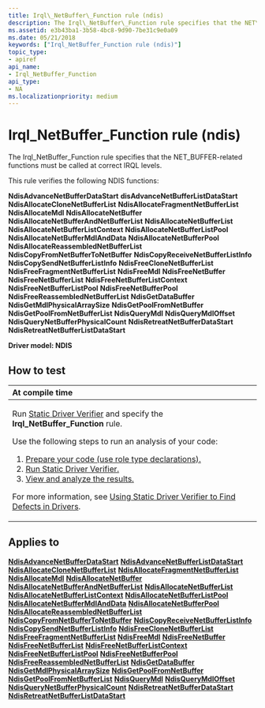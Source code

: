 ```yaml
---
title: Irql\_NetBuffer\_Function rule (ndis)
description: The Irql\_NetBuffer\_Function rule specifies that the NET\_BUFFER-related functions must be called at correct IRQL levels.
ms.assetid: e3b43ba1-3b58-4bc8-9d90-7be31c9e0a09
ms.date: 05/21/2018
keywords: ["Irql_NetBuffer_Function rule (ndis)"]
topic_type:
- apiref
api_name:
- Irql_NetBuffer_Function
api_type:
- NA
ms.localizationpriority: medium
---
```


# Irql\_NetBuffer\_Function rule (ndis)


The Irql\_NetBuffer\_Function rule specifies that the NET\_BUFFER-related functions must be called at correct IRQL levels.

This rule verifies the following NDIS functions:

**NdisAdvanceNetBufferDataStart**
**disAdvanceNetBufferListDataStart**
**NdisAllocateCloneNetBufferList**
**NdisAllocateFragmentNetBufferList**
**NdisAllocateMdl**
**NdisAllocateNetBuffer**
**NdisAllocateNetBufferAndNetBufferList**
**NdisAllocateNetBufferList**
**NdisAllocateNetBufferListContext**
**NdisAllocateNetBufferListPool**
**NdisAllocateNetBufferMdlAndData**
**NdisAllocateNetBufferPool**
**NdisAllocateReassembledNetBufferList**
**NdisCopyFromNetBufferToNetBuffer**
**NdisCopyReceiveNetBufferListInfo**
**NdisCopySendNetBufferListInfo**
**NdisFreeCloneNetBufferList**
**NdisFreeFragmentNetBufferList**
**NdisFreeMdl**
**NdisFreeNetBuffer**
**NdisFreeNetBufferList**
**NdisFreeNetBufferListContext**
**NdisFreeNetBufferListPool**
**NdisFreeNetBufferPool**
**NdisFreeReassembledNetBufferList**
**NdisGetDataBuffer**
**NdisGetMdlPhysicalArraySize**
**NdisGetPoolFromNetBuffer**
**NdisGetPoolFromNetBufferList**
**NdisQueryMdl**
**NdisQueryMdlOffset**
**NdisQueryNetBufferPhysicalCount**
**NdisRetreatNetBufferDataStart**
**NdisRetreatNetBufferListDataStart**

**Driver model: NDIS**

How to test
-----------

<table>
<colgroup>
<col width="100%" />
</colgroup>
<thead>
<tr class="header">
<th align="left">At compile time</th>
</tr>
</thead>
<tbody>
<tr class="odd">
<td align="left"><p>Run <a href="https://docs.microsoft.com/windows-hardware/drivers/devtest/static-driver-verifier" data-raw-source="[Static Driver Verifier](./static-driver-verifier.md)">Static Driver Verifier</a> and specify the <strong>Irql_NetBuffer_Function</strong> rule.</p>
Use the following steps to run an analysis of your code:
<ol>
<li><a href="https://docs.microsoft.com/windows-hardware/drivers/devtest/using-static-driver-verifier-to-find-defects-in-drivers#preparing-your-source-code" data-raw-source="[Prepare your code (use role type declarations).](./using-static-driver-verifier-to-find-defects-in-drivers.md#preparing-your-source-code)">Prepare your code (use role type declarations).</a></li>
<li><a href="https://docs.microsoft.com/windows-hardware/drivers/devtest/using-static-driver-verifier-to-find-defects-in-drivers#running-static-driver-verifier" data-raw-source="[Run Static Driver Verifier.](./using-static-driver-verifier-to-find-defects-in-drivers.md#running-static-driver-verifier)">Run Static Driver Verifier.</a></li>
<li><a href="https://docs.microsoft.com/windows-hardware/drivers/devtest/using-static-driver-verifier-to-find-defects-in-drivers#viewing-and-analyzing-the-results" data-raw-source="[View and analyze the results.](./using-static-driver-verifier-to-find-defects-in-drivers.md#viewing-and-analyzing-the-results)">View and analyze the results.</a></li>
</ol>
<p>For more information, see <a href="https://docs.microsoft.com/windows-hardware/drivers/devtest/using-static-driver-verifier-to-find-defects-in-drivers" data-raw-source="[Using Static Driver Verifier to Find Defects in Drivers](./using-static-driver-verifier-to-find-defects-in-drivers.md)">Using Static Driver Verifier to Find Defects in Drivers</a>.</p></td>
</tr>
</tbody>
</table>

Applies to
----------

[**NdisAdvanceNetBufferDataStart**](/windows-hardware/drivers/ddi/ndis/nf-ndis-ndisadvancenetbufferdatastart)
[**NdisAdvanceNetBufferListDataStart**](/windows-hardware/drivers/ddi/ndis/nf-ndis-ndisadvancenetbufferlistdatastart)
[**NdisAllocateCloneNetBufferList**](/windows-hardware/drivers/ddi/ndis/nf-ndis-ndisallocateclonenetbufferlist)
[**NdisAllocateFragmentNetBufferList**](/windows-hardware/drivers/ddi/ndis/nf-ndis-ndisallocatefragmentnetbufferlist)
[**NdisAllocateMdl**](/windows-hardware/drivers/ddi/ndis/nf-ndis-ndisallocatemdl)
[**NdisAllocateNetBuffer**](/windows-hardware/drivers/ddi/ndis/nf-ndis-ndisallocatenetbuffer)
[**NdisAllocateNetBufferAndNetBufferList**](/windows-hardware/drivers/ddi/ndis/nf-ndis-ndisallocatenetbufferandnetbufferlist)
[**NdisAllocateNetBufferList**](/windows-hardware/drivers/ddi/ndis/nf-ndis-ndisallocatenetbufferlist)
[**NdisAllocateNetBufferListContext**](/windows-hardware/drivers/ddi/ndis/nf-ndis-ndisallocatenetbufferlistcontext)
[**NdisAllocateNetBufferListPool**](/windows-hardware/drivers/ddi/ndis/nf-ndis-ndisallocatenetbufferlistpool)
[**NdisAllocateNetBufferMdlAndData**](/windows-hardware/drivers/ddi/ndis/nf-ndis-ndisallocatenetbuffermdlanddata)
[**NdisAllocateNetBufferPool**](/windows-hardware/drivers/ddi/ndis/nf-ndis-ndisallocatenetbufferpool)
[**NdisAllocateReassembledNetBufferList**](/windows-hardware/drivers/ddi/ndis/nf-ndis-ndisallocatereassemblednetbufferlist)
[**NdisCopyFromNetBufferToNetBuffer**](/windows-hardware/drivers/ddi/ndis/nf-ndis-ndiscopyfromnetbuffertonetbuffer)
[**NdisCopyReceiveNetBufferListInfo**](/windows-hardware/drivers/ddi/ndis/nf-ndis-ndiscopyreceivenetbufferlistinfo)
[**NdisCopySendNetBufferListInfo**](/windows-hardware/drivers/ddi/ndis/nf-ndis-ndiscopysendnetbufferlistinfo)
[**NdisFreeCloneNetBufferList**](/windows-hardware/drivers/ddi/ndis/nf-ndis-ndisfreeclonenetbufferlist)
[**NdisFreeFragmentNetBufferList**](/windows-hardware/drivers/ddi/ndis/nf-ndis-ndisfreefragmentnetbufferlist)
[**NdisFreeMdl**](/windows-hardware/drivers/ddi/ndis/nf-ndis-ndisfreemdl)
[**NdisFreeNetBuffer**](/windows-hardware/drivers/ddi/ndis/nf-ndis-ndisfreenetbuffer)
[**NdisFreeNetBufferList**](/windows-hardware/drivers/ddi/ndis/nf-ndis-ndisfreenetbufferlist)
[**NdisFreeNetBufferListContext**](/windows-hardware/drivers/ddi/ndis/nf-ndis-ndisfreenetbufferlistcontext)
[**NdisFreeNetBufferListPool**](/windows-hardware/drivers/ddi/ndis/nf-ndis-ndisfreenetbufferlistpool)
[**NdisFreeNetBufferPool**](/windows-hardware/drivers/ddi/ndis/nf-ndis-ndisfreenetbufferpool)
[**NdisFreeReassembledNetBufferList**](/windows-hardware/drivers/ddi/ndis/nf-ndis-ndisfreereassemblednetbufferlist)
[**NdisGetDataBuffer**](/windows-hardware/drivers/ddi/ndis/nf-ndis-ndisgetdatabuffer)
[**NdisGetMdlPhysicalArraySize**](../network/ndisgetmdlphysicalarraysize.md)
[**NdisGetPoolFromNetBuffer**](/windows-hardware/drivers/ddi/ndis/nf-ndis-ndisgetpoolfromnetbuffer)
[**NdisGetPoolFromNetBufferList**](/windows-hardware/drivers/ddi/ndis/nf-ndis-ndisgetpoolfromnetbufferlist)
[**NdisQueryMdl**](../network/ndisquerymdl.md)
[**NdisQueryMdlOffset**](../network/ndisquerymdloffset.md)
[**NdisQueryNetBufferPhysicalCount**](/windows-hardware/drivers/ddi/ndis/nf-ndis-ndisquerynetbufferphysicalcount)
[**NdisRetreatNetBufferDataStart**](/windows-hardware/drivers/ddi/ndis/nf-ndis-ndisretreatnetbufferdatastart)
[**NdisRetreatNetBufferListDataStart**](/windows-hardware/drivers/ddi/ndis/nf-ndis-ndisretreatnetbufferlistdatastart)